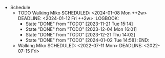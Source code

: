 - Schedule
	- TODO Walking Miko 
	  SCHEDULED: <2024-01-08 Mon ++2w>
	  DEADLINE: <2024-01-12 Fri ++2w>
	  :LOGBOOK:
	  * State "DONE" from "TODO" [2023-11-21 Tue 15:14]
	  * State "DONE" from "TODO" [2023-12-04 Mon 16:01]
	  * State "DONE" from "TODO" [2023-12-21 Thu 14:02]
	  * State "DONE" from "TODO" [2024-01-02 Tue 14:58]
	  :END:
	- Walking Miko
	  SCHEDULED: <2022-07-11 Mon>
	  DEADLINE: <2022-07-15 Fri>